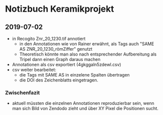 # Notizbuch Keramikprojekt
## 2019-07-02
* in Recogito Znr_20_1230.tif annotiert
    * in den Annotationen wie von Rainer erwähnt, als Tags auch "SAME AS ZNR_20_1230_römZiffer" genutzt
    * Theoretisch könnte man also nach entsprechender Aufbereitung als Tripel dann einen Graph daraus machen
* Annotationen als csv exportiert (4gkggaln5zdewl.csv)
* csv weiter bearbeitet:
    * die Tags mit SAME AS in einzelene Spalten übertragen
    * die DOI des Zeichenblatts eingetragen.
### Zwischenfazit
* aktuell müssten die einzelnen Annotationen reproduzierbar sein, wenn man sich Bild von Zendodo zieht und über XY Pixel die Positionen sucht.